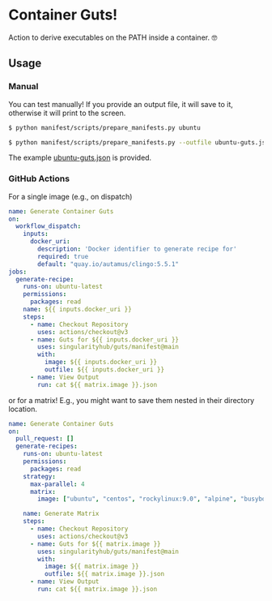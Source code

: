 # Container Guts!

Action to derive executables on the PATH inside a container. 🤓

## Usage


### Manual

You can test manually! If you provide an output file, it will save to it,
otherwise it will print to the screen.

```bash
$ python manifest/scripts/prepare_manifests.py ubuntu
```
```bash
$ python manifest/scripts/prepare_manifests.py --outfile ubuntu-guts.json ubuntu
```

The example [ubuntu-guts.json](ubuntu-guts.json) is provided.

### GitHub Actions
For a single image (e.g., on dispatch)

```yaml
name: Generate Container Guts
on:
  workflow_dispatch: 
    inputs:
      docker_uri:
        description: 'Docker identifier to generate recipe for'
        required: true
        default: "quay.io/autamus/clingo:5.5.1"
jobs:
  generate-recipe:
    runs-on: ubuntu-latest
    permissions:
      packages: read
    name: ${{ inputs.docker_uri }}
    steps:
      - name: Checkout Repository
        uses: actions/checkout@v3
      - name: Guts for ${{ inputs.docker_uri }}
        uses: singularityhub/guts/manifest@main
        with:
          image: ${{ inputs.docker_uri }}
          outfile: ${{ inputs.docker_uri }}
      - name: View Output
        run: cat ${{ matrix.image }}.json
```

or for a matrix! E.g., you might want to save them nested in their directory
location.

```yaml
name: Generate Container Guts
on:
  pull_request: []
  generate-recipes:
    runs-on: ubuntu-latest
    permissions:
      packages: read
    strategy:
      max-parallel: 4
      matrix:
        image: ["ubuntu", "centos", "rockylinux:9.0", "alpine", "busybox"]

    name: Generate Matrix
    steps:
      - name: Checkout Repository
        uses: actions/checkout@v3
      - name: Guts for ${{ matrix.image }}
        uses: singularityhub/guts/manifest@main
        with:
          image: ${{ matrix.image }}
          outfile: ${{ matrix.image }}.json
      - name: View Output
        run: cat ${{ matrix.image }}.json
```
